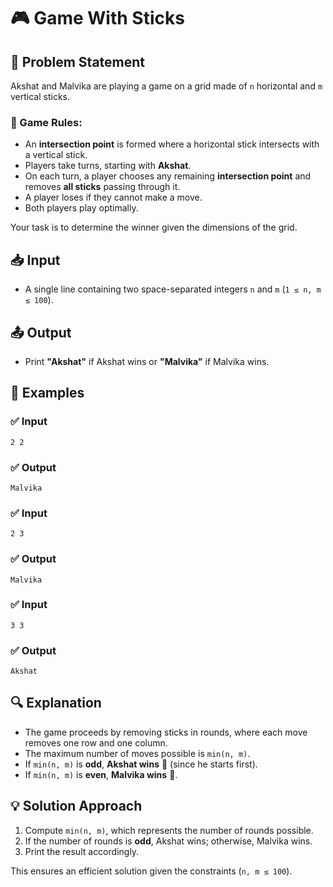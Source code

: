 # 🎮 Game With Sticks

## 📜 Problem Statement
Akshat and Malvika are playing a game on a grid made of `n` horizontal and `m` vertical sticks.

### 🎲 Game Rules:
- An **intersection point** is formed where a horizontal stick intersects with a vertical stick.
- Players take turns, starting with **Akshat**.
- On each turn, a player chooses any remaining **intersection point** and removes **all sticks** passing through it.
- A player loses if they cannot make a move.
- Both players play optimally.

Your task is to determine the winner given the dimensions of the grid.

## 📥 Input
- A single line containing two space-separated integers `n` and `m` (`1 ≤ n, m ≤ 100`).

## 📤 Output
- Print **"Akshat"** if Akshat wins or **"Malvika"** if Malvika wins.

## 📝 Examples
### ✅ Input
```
2 2
```
### ✅ Output
```
Malvika
```

### ✅ Input
```
2 3
```
### ✅ Output
```
Malvika
```

### ✅ Input
```
3 3
```
### ✅ Output
```
Akshat
```

## 🔍 Explanation
- The game proceeds by removing sticks in rounds, where each move removes one row and one column.
- The maximum number of moves possible is `min(n, m)`.
- If `min(n, m)` is **odd**, **Akshat wins** 🎉 (since he starts first).
- If `min(n, m)` is **even**, **Malvika wins** 🎊.

## 💡 Solution Approach
1. Compute `min(n, m)`, which represents the number of rounds possible.
2. If the number of rounds is **odd**, Akshat wins; otherwise, Malvika wins.
3. Print the result accordingly.

This ensures an efficient solution given the constraints (`n, m ≤ 100`).

